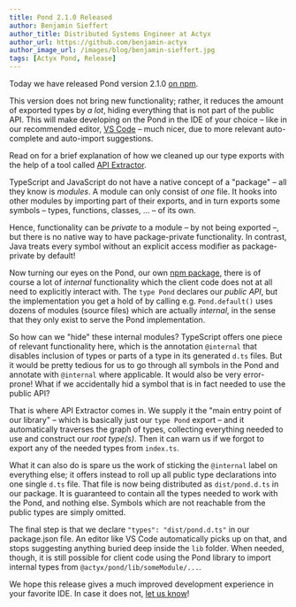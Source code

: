 ```yaml
---
title: Pond 2.1.0 Released
author: Benjamin Sieffert
author_title: Distributed Systems Engineer at Actyx
author_url: https://github.com/benjamin-actyx
author_image_url: /images/blog/benjamin-sieffert.jpg
tags: [Actyx Pond, Release]
---
```


Today we have released Pond version 2.1.0 [on npm](https://www.npmjs.com/package/@actyx/pond).

This version does not bring new functionality; rather, it reduces the amount of exported types by _a
lot_, hiding everything that is not part of the public API.  This will make developing on the Pond
in the IDE of your choice – like in our recommended editor, [VS Code](https://code.visualstudio.com/) – much nicer, due to more
relevant auto-complete and auto-import suggestions.

Read on for a brief explanation of how we cleaned up our type exports with the help of a tool called
[API Extractor](https://api-extractor.com/).

<!-- truncate -->

TypeScript and JavaScript do not have a native concept of a "package" – all they know is
_modules_. A module can only consist of _one_ file. It hooks into other modules by importing part of
their exports, and in turn exports some symbols – types, functions, classes, … – of its own.

Hence, functionality can be _private_ to a module – by not being exported –, but there is no native
way to have package-private functionality. In contrast, Java treats every symbol without an explicit
access modifier as package-private by default!

Now turning our eyes on the Pond, our own [npm package](https://www.npmjs.com/package/@actyx/pond), there is of course a lot of _internal_
functionality which the client code does not at all need to explicitly interact with. The `type
Pond` declares our _public API_, but the implementation you get a hold of by calling
e.g. `Pond.default()` uses dozens of modules (source files) which are actually _internal_, in the
sense that they only exist to serve the Pond implementation.

So how can we "hide" these internal modules? TypeScript offers one piece of relevant functionality
here, which is the annotation `@internal` that disables inclusion of types or parts of a type in its
generated `d.ts` files. But it would be pretty tedious for us to go through all symbols in the Pond and
annotate with `@internal` where applicable. It would also be very error-prone! What if we
accidentally hid a symbol that is in fact needed to use the public API?

That is where API Extractor comes in. We supply it the "main entry point of our library" – which is
basically just our `type Pond` export – and it automatically traverses the graph of types, collecting
everything needed to use and construct our _root type(s)_. Then it can warn us if we forgot to
export any of the needed types from `index.ts`.

What it can also do is spare us the work of sticking the `@internal` label on everything else; it
offers instead to roll up all public type declarations into one single `d.ts` file. That file is now
being distributed as `dist/pond.d.ts` in our package. It is guaranteed to contain all the types
needed to work with the Pond, and nothing else. Symbols which are not reachable from the public types
are simply omitted.

The final step is that we declare `"types": "dist/pond.d.ts"` in our package.json file. An editor
like VS Code automatically picks up on that, and stops suggesting anything buried deep inside the `lib`
folder. When needed, though, it is still possible for client code using the Pond library to import
internal types from `@actyx/pond/lib/someModule/...`.

We hope this release gives a much improved development experience in your favorite IDE.
In case it does not, [let us know](mailto:developer@actyx.io)!
